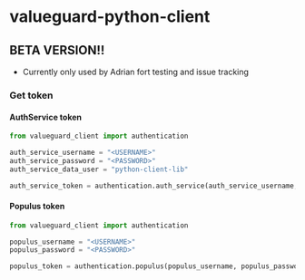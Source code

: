 # valueguard-python-client


## BETA VERSION!! 
* Currently only used by Adrian fort testing and issue tracking 



### Get token 

#### AuthService token
```python
from valueguard_client import authentication

auth_service_username = "<USERNAME>"
auth_service_password = "<PASSWORD>"
auth_service_data_user = "python-client-lib"

auth_service_token = authentication.auth_service(auth_service_username, auth_service_password, auth_service_data_user)
```


#### Populus token
```python
from valueguard_client import authentication

populus_username = "<USERNAME>"
populus_password = "<PASSWORD>"

populus_token = authentication.populus(populus_username, populus_password)
```
